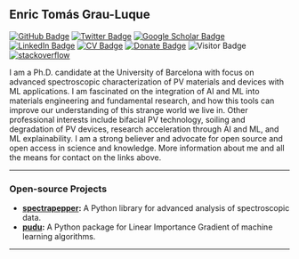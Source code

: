 ## Enric Tomás Grau-Luque

[![GitHub Badge](https://img.shields.io/github/followers/enricgrau?style=social)](https://github.com/enricgrau?tab=followers)
[![Twitter Badge](https://img.shields.io/twitter/follow/egrau?style=social)](https://twitter.com/egrau)
[![Google Scholar Badge](https://img.shields.io/badge/Google-Scholar-lightgrey)](https://scholar.google.com/citations?user=aVFkSMIAAAAJ&hl=en)
[![LinkedIn Badge](https://img.shields.io/badge/My-LinkedIn-blue)](https://www.linkedin.com/in/enric-g-0407a4139/)
[![CV Badge](https://img.shields.io/badge/My-CV-critical)]()
[![Donate Badge](https://img.shields.io/badge/Donate-Buy%20me%20a%20coffee-yellowgreen.svg)](https://www.buymeacoffee.com/enricgrau?new=1)
![Visitor Badge](https://visitor-badge.laobi.icu/badge?page_id=enricgrau.enricgrau)
[![stackoverflow](https://img.shields.io/badge/stackoverflow-profile-brown?logo=stackoverflow&logoWidth=18&logoColor=white)](https://stackoverflow.com/users/2898619/enric-grau-luque)

I am a Ph.D. candidate at the University of Barcelona with focus on advanced spectroscopic characterization of 
PV materials and devices with ML applications. I am fascinated on the integration of AI and ML into materials 
engineering and fundamental research, and how this tools can improve our understanding of this strange world 
we live in. Other professional interests include bifacial PV technology, soiling and degradation of PV devices,
research acceleration through AI and ML, and ML explainability. I am a strong believer and advocate for open 
source and open access in science and knowledge. More information about me and all the means for contact on 
the links above.

---

### Open-source Projects

- **[spectrapepper](https://github.com/spectrapepper/spectrapepper):** A Python library for advanced analysis of spectroscopic data.
- **[pudu](https://github.com/pudu-py/pudu):** A Python package for Linear Importance Gradient of machine learning algorithms.

---

[comment]: # (Quizas a futuro incluir github stats) 
